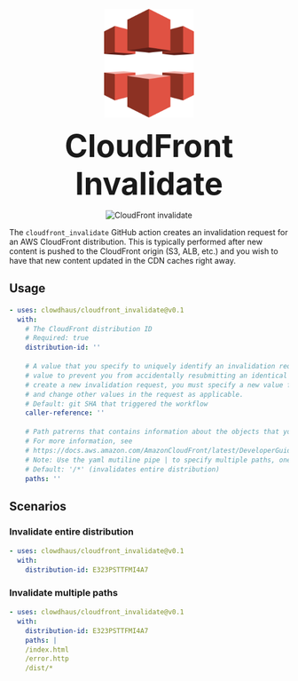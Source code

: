 <p align="center">
  <img src="../../.github/images/cloudfront.svg" alt="aws-cloudfront" height="196px">
</p>
<h1 style="font-size: 56px; margin: 0; padding: 0;" align="center">
  CloudFront Invalidate
</h1>
<p align="center">
  <img src="https://github.com/clowdhaus/aws-github-actions/workflows/CloudFront%20Invalidation/badge.svg" alt="CloudFront invalidate">
</p>

The `cloudfront_invalidate` GitHub action creates an invalidation request for an AWS CloudFront distribution. This is typically performed after new content is pushed to the CloudFront origin (S3, ALB, etc.) and you wish to have that new content updated in the CDN caches right away.

## Usage

```yml
- uses: clowdhaus/cloudfront_invalidate@v0.1
  with:
    # The CloudFront distribution ID
    # Required: true
    distribution-id: ''

    # A value that you specify to uniquely identify an invalidation request. CloudFront uses the
    # value to prevent you from accidentally resubmitting an identical request. Whenever you
    # create a new invalidation request, you must specify a new value for `caller-reference`
    # and change other values in the request as applicable.
    # Default: git SHA that triggered the workflow
    caller-reference: ''

    # Path patrerns that contains information about the objects that you want to invalidate.
    # For more information, see
    # https://docs.aws.amazon.com/AmazonCloudFront/latest/DeveloperGuide/Invalidation.html
    # Note: Use the yaml mutiline pipe | to specify multiple paths, one on each line
    # Default: '/*' (invalidates entire distribution)
    paths: ''
```

## Scenarios

### Invalidate entire distribution

```yml
- uses: clowdhaus/cloudfront_invalidate@v0.1
  with:
    distribution-id: E323PSTTFMI4A7
```

### Invalidate multiple paths

```yml
- uses: clowdhaus/cloudfront_invalidate@v0.1
  with:
    distribution-id: E323PSTTFMI4A7
    paths: |
    /index.html
    /error.http
    /dist/*
```
